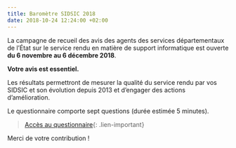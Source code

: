 ```yaml
---
title: Baromètre SIDSIC 2018
date: 2018-10-24 12:24:00 +02:00
---
```


La campagne de recueil des avis des agents des services départementaux de l’État sur le service rendu en matière de support informatique est ouverte **du 6 novembre au 6 décembre 2018**.
 
**Votre avis est essentiel.**
 
Les résultats permettront de mesurer la qualité du service rendu par vos SIDSIC et son évolution depuis 2013 et d’engager des actions d’amélioration.
 
Le questionnaire comporte sept questions (durée estimée 5 minutes).
 
> [Accès au questionnaire](https://sgmap.sphinxdeclic.com/d/s/8wgfky){: .lien-important}

Merci de votre contribution ! 
